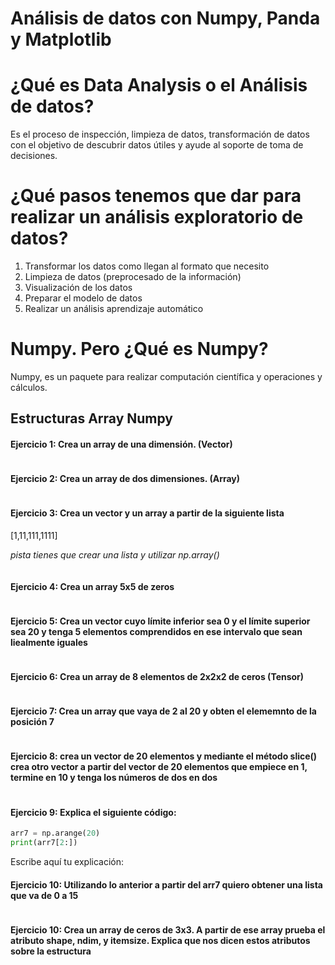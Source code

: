 # Análisis de datos con Numpy, Panda y Matplotlib

# ¿Qué es Data Analysis o el Análisis de datos?

Es el proceso de inspección, limpieza de datos, transformación de datos con el objetivo de descubrir datos útiles y
ayude al soporte de toma de decisiones.

# ¿Qué pasos tenemos que dar para realizar un análisis exploratorio de datos?

1. Transformar los datos como llegan al formato que necesito
2. Limpieza de datos (preprocesado de la información)
3. Visualización de los datos
4. Preparar el modelo de datos
5. Realizar un análisis aprendizaje automático

# Numpy. Pero ¿Qué es Numpy?

Numpy, es un paquete para realizar computación científica y operaciones y cálculos.

## Estructuras Array Numpy

#### Ejercicio 1: Crea un array de una dimensión. (Vector)

```python

```

#### Ejercicio 2: Crea un array de dos dimensiones. (Array)

```python

```

#### Ejercicio 3: Crea un vector y un array a partir de la siguiente lista
[1,11,111,1111]

*pista tienes que crear una lista y utilizar np.array()*

``` python

```

#### Ejercicio 4: Crea un array 5x5 de zeros
``` python

```

#### Ejercicio 5: Crea un vector cuyo límite inferior sea 0 y el límite superior sea 20 y tenga 5 elementos comprendidos en ese intervalo que sean liealmente iguales

 ```python

```

#### Ejercicio 6: Crea un array de 8 elementos de 2x2x2 de ceros (Tensor)

```python

```

####  Ejercicio 7: Crea un array que vaya de 2 al 20 y obten el elememnto de la posición 7


```python

```

#### Ejercicio 8: crea un vector de 20 elementos y mediante el método slice() crea otro vector a partir del vector de 20 elementos que empiece en 1, termine en 10 y tenga los números de dos en dos

``` python

```

#### Ejercicio 9: Explica el siguiente código:

``` python
arr7 = np.arange(20)
print(arr7[2:])
```

Escribe aquí tu explicación:

#### Ejercicio 10: Utilizando lo anterior a partir del arr7 quiero obtener una lista que va de 0 a 15

``` python

```
#### Ejercicio 10: Crea un array de ceros de 3x3. A partir de ese array prueba el atributo shape, ndim, y itemsize. Explica que nos dicen estos atributos sobre la estructura

